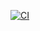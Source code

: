 [![CI](https://github.com/rodolfoghi/nivel_zero/actions/workflows/ci.yml/badge.svg)](https://github.com/rodolfoghi/nivel_zero/actions/workflows/ci.yml)
